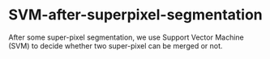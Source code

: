 # SVM-after-superpixel-segmentation
After some super-pixel segmentation, we use Support Vector Machine (SVM) to decide whether two super-pixel can be merged or not.

